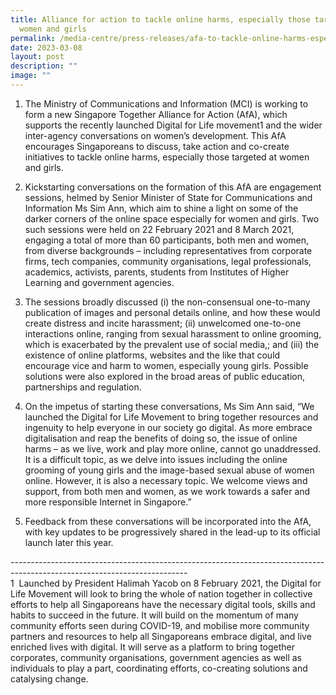 ```yaml
---
title: Alliance for action to tackle online harms, especially those targeted at
  women and girls
permalink: /media-centre/press-releases/afa-to-tackle-online-harms-especially-those-targeted-at-women-and-girls/
date: 2023-03-08
layout: post
description: ""
image: ""
---
```

1. The Ministry of Communications and Information (MCI) is working to form a new Singapore Together Alliance for Action (AfA), which supports the recently launched Digital for Life movement1 and the wider inter-agency conversations on women’s development. This AfA encourages Singaporeans to discuss, take action and co-create initiatives to tackle online harms, especially those targeted at women and girls.   

2. Kickstarting conversations on the formation of this AfA are engagement sessions, helmed by Senior Minister of State for Communications and Information Ms Sim Ann, which aim to shine a light on some of the darker corners of the online space especially for women and girls. Two such sessions were held on 22 February 2021 and 8 March 2021, engaging a total of more than 60 participants, both men and women, from diverse backgrounds – including representatives from corporate firms, tech companies, community organisations, legal professionals, academics, activists, parents, students from Institutes of Higher Learning and government agencies.   
  
3. The sessions broadly discussed (i) the non-consensual one-to-many publication of images and personal details online, and how these would create distress and incite harassment; (ii) unwelcomed one-to-one interactions online, ranging from sexual harassment to online grooming, which is exacerbated by the prevalent use of social media,; and (iii) the existence of online platforms, websites and the like that could encourage vice and harm to women, especially young girls. Possible solutions were also explored in the broad areas of public education, partnerships and regulation.    
  
4. On the impetus of starting these conversations, Ms Sim Ann said, “We launched the Digital for Life Movement to bring together resources and ingenuity to help everyone in our society go digital. As more embrace digitalisation and reap the benefits of doing so, the issue of online harms – as we live, work and play more online, cannot go unaddressed. It is a difficult topic, as we delve into issues including the online grooming of young girls and the image-based sexual abuse of women online. However, it is also a necessary topic. We welcome views and support, from both men and women, as we work towards a safer and more responsible Internet in Singapore.”  
  
5. Feedback from these conversations will be incorporated into the AfA, with key updates to be progressively shared in the lead-up to its official launch later this year.  

  
\--------------------------------------------------------------------------------------------------------------------------  
1  Launched by President Halimah Yacob on 8 February 2021, the Digital for Life Movement will look to bring the whole of nation together in collective efforts to help all Singaporeans have the necessary digital tools, skills and habits to succeed in the future. It will build on the momentum of many community efforts seen during COVID-19, and mobilise more community partners and resources to help all Singaporeans embrace digital, and live enriched lives with digital. It will serve as a platform to bring together corporates, community organisations, government agencies as well as individuals to play a part, coordinating efforts, co-creating solutions and catalysing change.